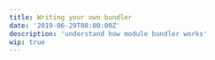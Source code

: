 ```yaml
---
title: Writing your own bundler
date: '2019-06-29T08:00:00Z'
description: 'understand how module bundler works'
wip: true
---
```


